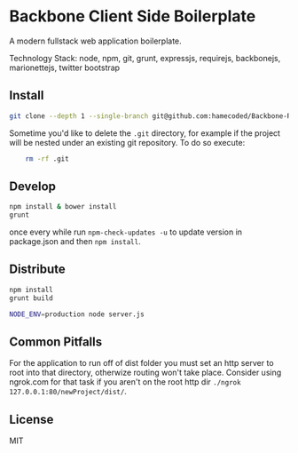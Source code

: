 Backbone Client Side Boilerplate
======

A modern fullstack web application boilerplate. 

Technology Stack: node, npm, git, grunt, expressjs, requirejs, backbonejs, marionettejs, twitter bootstrap

Install
----
```sh
git clone --depth 1 --single-branch git@github.com:hamecoded/Backbone-Require-Boilerplate.git newProject
```
Sometime you'd like to delete the `.git` directory, for example if the project will be nested under an existing git repository. To do so execute:
```sh
	rm -rf .git
```
  
Develop
----
```sh
npm install & bower install
grunt
```

once every while run `npm-check-updates -u` to update version in package.json and then `npm install`.

Distribute
----
```sh
npm install
grunt build
```

```sh
NODE_ENV=production node server.js
```

Common Pitfalls
----
For the application to run off of dist folder you must set an http server to root into that directory, otherwize routing won't take place. Consider using ngrok.com for that task if you aren't on the root http dir `./ngrok 127.0.0.1:80/newProject/dist/`.  

License
----

MIT


